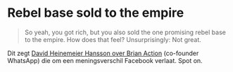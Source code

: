 # Rebel base sold to the empire

> So yeah, you got rich, but you also sold the one promising rebel base to the empire. How does that feel? Unsurprisingly: Not great.

Dit zegt [David Heinemeier Hansson over Brian Action](https://twitter.com/dhh/status/1045379778050580480) (co-founder WhatsApp) die om een meningsverschil Facebook verlaat. Spot on.